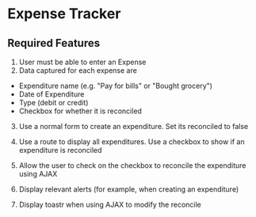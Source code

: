 # Expense Tracker

## Required Features
1. User must be able to enter an Expense
2. Data captured for each expense are
* Expenditure name (e.g. "Pay for bills" or "Bought grocery")
* Date of Expenditure
* Type (debit or credit)
* Checkbox for whether it is reconciled

3. Use a normal form to create an expenditure. Set its reconciled to false

4. Use a route to display all expenditures. Use a checkbox to show if an expenditure is reconciled

5. Allow the user to check on the checkbox to reconcile the expenditure using AJAX

6. Display relevant alerts (for example, when creating an expenditure)

7. Display toastr when using AJAX to modify the reconcile